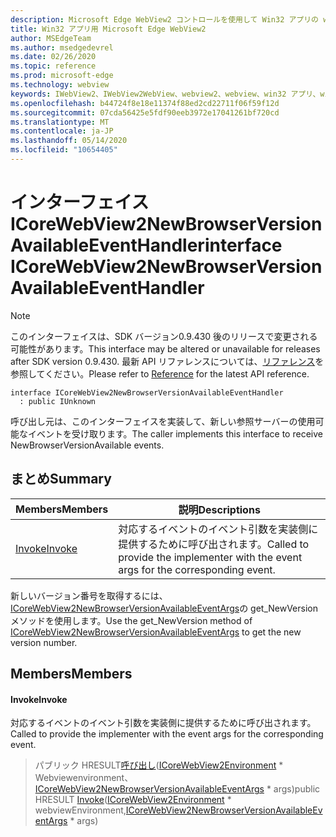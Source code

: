 ```yaml
---
description: Microsoft Edge WebView2 コントロールを使用して Win32 アプリの web コンテンツをホストする
title: Win32 アプリ用 Microsoft Edge WebView2
author: MSEdgeTeam
ms.author: msedgedevrel
ms.date: 02/26/2020
ms.topic: reference
ms.prod: microsoft-edge
ms.technology: webview
keywords: IWebView2、IWebView2WebView、webview2、webview、win32 アプリ、win32、edge、ICoreWebView2、ICoreWebView2Host、browser control、edge html
ms.openlocfilehash: b44724f8e18e11374f88ed2cd22711f06f59f12d
ms.sourcegitcommit: 07cda56425e5fdf90eeb3972e17041261bf720cd
ms.translationtype: MT
ms.contentlocale: ja-JP
ms.lasthandoff: 05/14/2020
ms.locfileid: "10654405"
---
```

# <span data-ttu-id="59116-104">インターフェイス ICoreWebView2NewBrowserVersionAvailableEventHandler</span><span class="sxs-lookup"><span data-stu-id="59116-104">interface ICoreWebView2NewBrowserVersionAvailableEventHandler</span></span> 

> [!NOTE]
> <span data-ttu-id="59116-105">このインターフェイスは、SDK バージョン0.9.430 後のリリースで変更される可能性があります。</span><span class="sxs-lookup"><span data-stu-id="59116-105">This interface may be altered or unavailable for releases after SDK version 0.9.430.</span></span> <span data-ttu-id="59116-106">最新 API リファレンスについては、[リファレンス](../../../webview2-api-reference.md)を参照してください。</span><span class="sxs-lookup"><span data-stu-id="59116-106">Please refer to [Reference](../../../webview2-api-reference.md) for the latest API reference.</span></span>

```
interface ICoreWebView2NewBrowserVersionAvailableEventHandler
  : public IUnknown
```

<span data-ttu-id="59116-107">呼び出し元は、このインターフェイスを実装して、新しい参照サーバーの使用可能なイベントを受け取ります。</span><span class="sxs-lookup"><span data-stu-id="59116-107">The caller implements this interface to receive NewBrowserVersionAvailable events.</span></span>

## <span data-ttu-id="59116-108">まとめ</span><span class="sxs-lookup"><span data-stu-id="59116-108">Summary</span></span>

 <span data-ttu-id="59116-109">Members</span><span class="sxs-lookup"><span data-stu-id="59116-109">Members</span></span>                        | <span data-ttu-id="59116-110">説明</span><span class="sxs-lookup"><span data-stu-id="59116-110">Descriptions</span></span>
--------------------------------|---------------------------------------------
[<span data-ttu-id="59116-111">Invoke</span><span class="sxs-lookup"><span data-stu-id="59116-111">Invoke</span></span>](#invoke) | <span data-ttu-id="59116-112">対応するイベントのイベント引数を実装側に提供するために呼び出されます。</span><span class="sxs-lookup"><span data-stu-id="59116-112">Called to provide the implementer with the event args for the corresponding event.</span></span>

<span data-ttu-id="59116-113">新しいバージョン番号を取得するには、 [ICoreWebView2NewBrowserVersionAvailableEventArgs](ICoreWebView2NewBrowserVersionAvailableEventArgs.md)の get_NewVersion メソッドを使用します。</span><span class="sxs-lookup"><span data-stu-id="59116-113">Use the get_NewVersion method of [ICoreWebView2NewBrowserVersionAvailableEventArgs](ICoreWebView2NewBrowserVersionAvailableEventArgs.md) to get the new version number.</span></span>

## <span data-ttu-id="59116-114">Members</span><span class="sxs-lookup"><span data-stu-id="59116-114">Members</span></span>

#### <span data-ttu-id="59116-115">Invoke</span><span class="sxs-lookup"><span data-stu-id="59116-115">Invoke</span></span> 

<span data-ttu-id="59116-116">対応するイベントのイベント引数を実装側に提供するために呼び出されます。</span><span class="sxs-lookup"><span data-stu-id="59116-116">Called to provide the implementer with the event args for the corresponding event.</span></span>

> <span data-ttu-id="59116-117">パブリック HRESULT[呼び出し](#invoke)([ICoreWebView2Environment](ICoreWebView2Environment.md) \* Webviewenvironment、[ICoreWebView2NewBrowserVersionAvailableEventArgs](ICoreWebView2NewBrowserVersionAvailableEventArgs.md) \* args)</span><span class="sxs-lookup"><span data-stu-id="59116-117">public HRESULT [Invoke](#invoke)([ICoreWebView2Environment](ICoreWebView2Environment.md) \* webviewEnvironment,[ICoreWebView2NewBrowserVersionAvailableEventArgs](ICoreWebView2NewBrowserVersionAvailableEventArgs.md) \* args)</span></span>

